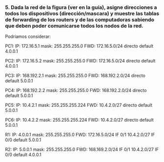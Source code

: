### 5. Dada la red de la figura (ver en la guía), asigne direcciones a todos los dispositivos (dirección/mascara) y muestre las tablas de forwarding de los routers y de las computadoras sabiendo que deben poder comunicarse todos los nodos de la red.

Podríamos considerar:

PC1: 
    IP:     172.16.5.1
    mask:   255.255.255.0
    FWD:    172.16.5.0/24   directo
            default         4.0.0.1

PC2:
    IP:     172.16.5.2
    mask:   255.255.255.0
    FWD:    172.16.5.0/24   directo
            default         4.0.0.1

PC3:
    IP:     168.192.2.1
    mask:   255.255.255.0
    FWD:    168.192.2.0/24   directo
            default          5.0.0.1

PC4:
    IP:     168.192.2.2
    mask:   255.255.255.0
    FWD:    168.192.2.0/24   directo
            default          5.0.0.1

PC5:
    IP:     10.4.2.1
    mask:   255.255.255.224
    FWD:    10.4.2.0/27      directo
            default          5.0.0.1

PC6:
    IP:     10.4.2.2
    mask:   255.255.255.224
    FWD:    10.4.2.0/27      directo
            default          5.0.0.1

R1:
    IP:     4.0.0.1
    mask:   255.255.255.0
    FWD:    172.16.5.0/24   IF 0/1
            10.4.2.0/27     IF 0/0
            default         5.0.0.1

R2:
    IP:     5.0.0.1
    mask:   255.255.255.0
    FWD:    168.169.2.0/24  IF 0/1
            10.4.2.0/27     IF 0/0
            default         4.0.0.1

